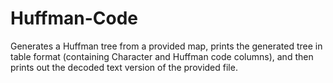 # Huffman-Code
Generates a Huffman tree from a provided map, prints the generated tree in table format (containing Character and Huffman code columns), and then prints out the decoded text version of the provided file.
